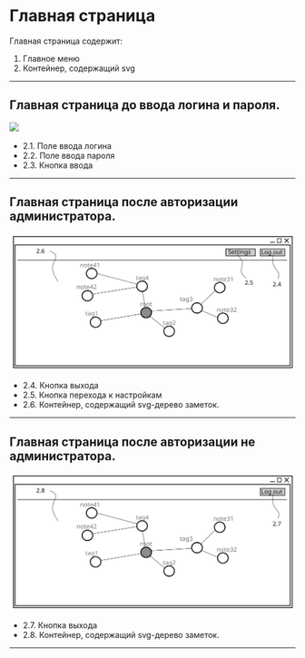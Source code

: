 # Главная страница

Главная страница содержит:
1. Главное меню
2. Контейнер, содержащий svg

---
## Главная страница до ввода логина и пароля.
![](/description/img/scr/main_page/before_login.svg)
* 2.1. Поле ввода логина
* 2.2. Поле ввода пароля
* 2.3. Кнопка ввода
---
## Главная страница после авторизации администратора.
![](/description/img/main_page/after_login_admin.svg)
* 2.4. Кнопка выхода
* 2.5. Кнопка перехода к настройкам
* 2.6. Контейнер, содержащий svg-дерево заметок.
---
## Главная страница после авторизации не администратора.
![](/description/img/main_page/after_login_not_admin.svg)
* 2.7. Кнопка выхода
* 2.8. Контейнер, содержащий svg-дерево заметок.
---

